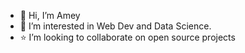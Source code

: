 - 👋 Hi, I’m Amey 
- 👀 I’m interested in Web Dev and Data Science.
- ⭐ I’m looking to collaborate on open source projects


<!---
ameyDH/ameyDH is a ✨ special ✨ repository because its `README.md` (this file) appears on your GitHub profile.
You can click the Preview link to take a look at your changes.
--->

